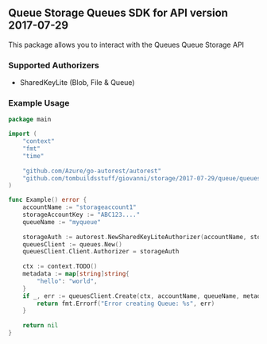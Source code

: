 ## Queue Storage Queues SDK for API version 2017-07-29

This package allows you to interact with the Queues Queue Storage API

### Supported Authorizers

* SharedKeyLite (Blob, File & Queue)

### Example Usage

```go
package main

import (
	"context"
	"fmt"
	"time"
	
	"github.com/Azure/go-autorest/autorest"
	"github.com/tombuildsstuff/giovanni/storage/2017-07-29/queue/queues"
)

func Example() error {
	accountName := "storageaccount1"
    storageAccountKey := "ABC123...."
    queueName := "myqueue"
    
    storageAuth := autorest.NewSharedKeyLiteAuthorizer(accountName, storageAccountKey)
    queuesClient := queues.New()
    queuesClient.Client.Authorizer = storageAuth
    
    ctx := context.TODO()
    metadata := map[string]string{
    	"hello": "world",
    }
    if _, err := queuesClient.Create(ctx, accountName, queueName, metadata); err != nil {
        return fmt.Errorf("Error creating Queue: %s", err)
    }
    
    return nil 
}
```